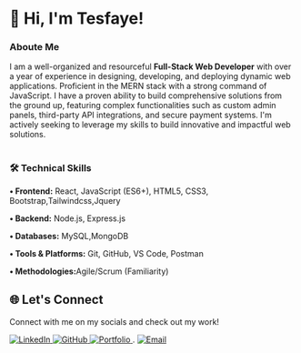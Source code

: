 
# 👋 Hi, I'm Tesfaye!

 <h3>Aboute Me</h3> 

I am a well-organized and resourceful **Full-Stack Web Developer** with over a year of experience in designing, developing, and deploying dynamic web applications. Proficient in the MERN stack  with a strong command of JavaScript. I have a proven ability to build comprehensive solutions from the ground up, featuring complex functionalities such as custom admin panels, third-party API integrations, and secure payment systems. I'm actively seeking to leverage my skills to build innovative and impactful web solutions.


 # <h3>🛠️ Technical Skills</h3>

<strong>• Frontend:</strong> React, JavaScript (ES6+), HTML5, CSS3, Bootstrap,Tailwindcss,Jquery

<strong>• Backend:</strong> Node.js, Express.js

<strong>• Databases:</strong> MySQL,MongoDB 

<strong>• Tools & Platforms:</strong> Git, GitHub, VS Code, Postman

<strong>• Methodologies:</strong>Agile/Scrum (Familiarity)


## 🌐 Let's Connect

Connect with me on my socials and check out my work!



 <a href="https://www.linkedin.com/in/tesfaye-alemayehu1/" target="_blank">
    <img src="https://img.shields.io/badge/LinkedIn-0077B5?style=for-the-badge&logo=linkedin&logoColor=white" alt="LinkedIn"/>
  </a>

  <a href="https://github.com/Arcsmart/" target="_blank">
    <img src="https://img.shields.io/badge/GitHub-181717?style=for-the-badge&logo=github&logoColor=white" alt="GitHub"/>
  </a>

 <a href="https://tesfayealemayehu.netlify.app/" target="_blank">
    <img src="https://img.shields.io/badge/Portfolio-4A90E2?style=for-the-badge&logo=About.me&logoColor=white" alt="Portfolio"/>
  </a>.

  <a href="mailto:tesfayealemayehu796@gmail.com">
    <img src="https://img.shields.io/badge/Email-D14836?style=for-the-badge&logo=gmail&logoColor=white" alt="Email"/>
  </a>



                

